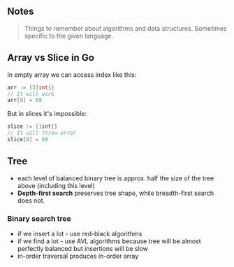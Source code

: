 ## Notes
> Things to remember about algorithms and data structures. Sometimes specific to the given language.


## Array vs Slice in Go
In empty array we can access index like this:
```go
arr := [3]int{}
// It will work
arr[0] = 69
```
But in slices it's impossible:
```go
slice := []int{}
// It will throw error
slice[0] = 69
```

## Tree
- each level of balanced binary tree is approx. half the size of the tree above (including this level)
- **Depth-first search** preserves tree shape, while breadth-first search does not.

### Binary search tree
- if we insert a lot - use red-black algorithms
- if we find a lot - use AVL algorithms because tree will be almost perfectly balanced but insertions will be slow
- in-order traversal produces in-order array

